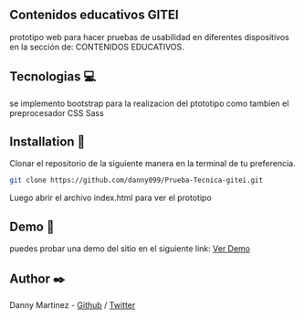 ## Contenidos educativos GITEI

prototipo web para hacer pruebas de usabilidad en diferentes dispositivos en la sección de: CONTENIDOS EDUCATIVOS.

## Tecnologias 💻
se implemento bootstrap para la realizacion del ptototipo como tambien el preprocesador CSS Sass

## Installation 🔧

Clonar el repositorio de la siguiente manera en la terminal de tu preferencia.

```bash
git clone https://github.com/danny099/Prueba-Tecnica-gitei.git
```
Luego abrir el archivo index.html para ver el prototipo

## Demo 🚀
puedes probar una demo del sitio en el siguiente link:
[Ver Demo](https://danny099.github.io/Prueba-Tecnica-gitei/)

## Author ✒️
Danny Martinez - [Github](https://github.com/danny099) / [Twitter](https://twitter.com/dalmariv01)
